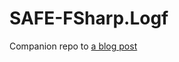 # SAFE-FSharp.Logf

Companion repo to [a blog post](https://www.compositional-it.com/news-blog/adding-fsharp-logf-to-a-safe-stack-app)
